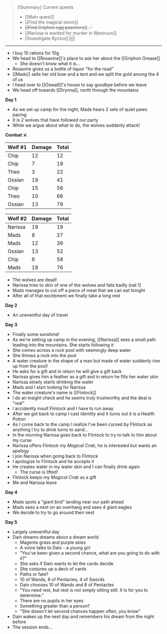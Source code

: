 > [!Summary] Current quests
> - [[Main quest]]
> - [[Find the magical storm]]
> - ~~[[Find Griphon egg poachers]]~~ ✅
> - [[Narissa is wanted for murder in Westruun]]
> - [[Investigate Ryzzix]] 🆕

---
- I buy 10 rations for 10g
- We head to [[Rosavine]]'s place to ask her about the [[Griphon Grease]]
	- She doesn't know what it is...
- Rosavine gives us a bottle of liquor "for the road"
- [[Mads]] sells her old bow and a tent and we split the gold among the 4 of us
- I head over to [[Oswalt]]'s house to say goodbye before we leave
- We head off towards [[Drynna]], north through the mountains

**Day 1**
- As we set up camp for the night, Mads hears 2 sets of quiet paws pacing
- It is 2 wolves that have followed our party
- While we argue about what to do, the wolves suddenly attack!
  
**Combat ⚔**

| Wolf #1 | Damage | Total |
| ------- | ------ | ----- |
| Chip    | 12     | 12    |
| Chip    | 7      | 19    |
| Theo    | 3      | 22    |
| Ossian  | 19     | 41    |
| Chip    | 15     | 56    |
| Theo    | 10     | 66    |
| Ossian  | 13     | 79    |

| Wolf #2 | Damage | Total |
| ------- | ------ | ----- |
| Narissa | 19     | 19    |
| Mads    | 8      | 27    |
| Mads    | 12     | 39    |
| Ossian  | 13     | 52    |
| Chip    | 6      | 58    |
| Mads    | 18     | 76    |
* The wolves are dead!
* Narissa tries to skin of one of the wolves and fails badly (nat 1)
* Mads manages to cut off a piece of meat that we can eat tonight
* After all of that excitement we finally take a long rest

**Day 2**
- An uneventful day of travel

**Day 3**
- Finally some sunshine!
- As we're setting up camp in the evening, [[Narissa]] sees a small path leading into the mountains. She starts following it
- She comes across a rock pool with seemingly deep water
- She throws a rock into the pool
- A water creature in the shape of a man but made of water suddenly rise up from the pool!
- He asks for a gift and in return he will give a gift back
- Narissa gives him a feather as a gift and in return he fills her water skin
- Narissa slowly starts drinking the water
- Mads and I start looking for Narissa
- The water creature's name is [[Flintock]]
- I do an insight check and he seems truly trustworthy and the deal is "real"
- I accidently insult Flintock and I have to run away
- After we got back to camp I cast _Identity_ and it turns out it is a Health Potion
- As I come back to the camp I realize I've been cursed by Flintock as anything I try to drink turns to sand...
- In the morning Narissa goes back to Flintock to try to talk to him about my curse
- Narissa offers Flintock my _Magical Crab_, he is interested but wants an apology
- I join Narissa when going back to Flintock
- I apologize to Flintock and he accepts it
- He creates water in my water skin and I can finally drink again
	- The curse is lifted!
- Flintock keeps my _Magical Crab_ as a gift
- Me and Narissa leave

**Day 4**
- Mads spots a "giant bird" landing near our path ahead
- Mads sees a nest on an overhang and sees 4 giant eagles
- We decide to try to go around their nest

**Day 5**
- Largely uneventful day
- Dain dreams dreams about a dream world
	- Magenta grass and purple skies
	- A voice talks to Dain - a young girl
	- "You've been given a second chance, what are you going to do with it?"
	- She asks if Dain wants to let the cards decide
	- She conjures up a deck of cards
	- Paths or fate?
	- 10 of Wands, 8 of Pentacles, 4 of Swords
	- Dain chooses 10 of Wands and 8 of Pentacles
	- "You need rest, but rest is not simply sitting still. It is for you to determine."
	- There are no pupils in her eyes
	- Something greater than a person?
	- "She doesn't let second chances happen often, you know"
- Dain wakes up the next day and remembers his dream from the night before
- The session ends...